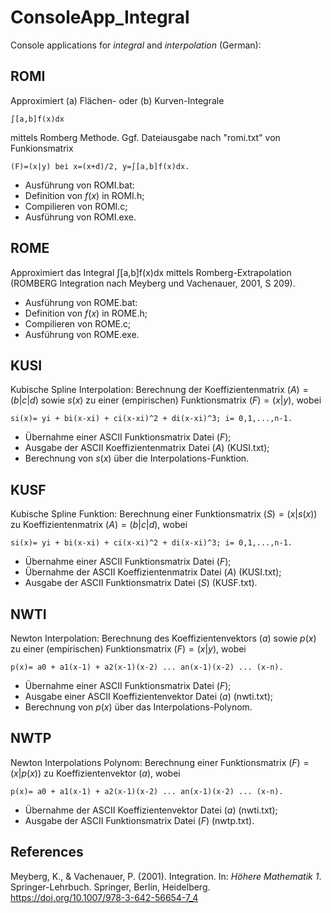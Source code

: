 # ConsoleApp_Integral
Console applications for *integral* and *interpolation* (German):
## ROMI

Approximiert (a) Flächen- oder (b) Kurven-Integrale 

    ∫[a,b]f(x)dx 

mittels Romberg Methode. 
Ggf. Dateiausgabe nach "romi.txt" von Funkionsmatrix 

    (F)=(x|y) bei x=(x+d)/2, y=∫[a,b]f(x)dx.

- Ausführung von ROMI.bat:
- Definition von $f(x)$ in ROMI.h;
 - Compilieren von ROMI.c; 
- Ausführung von ROMI.exe.

## ROME 

Approximiert das Integral ∫[a,b]f(x)dx mittels Romberg-Extrapolation 
(ROMBERG Integration nach Meyberg und Vachenauer, 2001, S 209).

- Ausführung von ROME.bat:
- Definition von $f(x)$ in ROME.h;
- Compilieren von ROME.c; 
- Ausführung von ROME.exe.

## KUSI 

Kubische Spline Interpolation: Berechnung der Koeffizientenmatrix $(A)=(b|c|d)$ sowie $s(x)$ zu einer (empirischen) Funktionsmatrix $(F)=(x|y)$, wobei

    si(x)= yi + bi(x-xi) + ci(x-xi)^2 + di(x-xi)^3; i= 0,1,...,n-1. 

- Übernahme einer ASCII Funktionsmatrix Datei $(F)$;
- Ausgabe der ASCII Koeffizientenmatrix Datei $(A)$ (KUSI.txt);
- Berechnung von $s(x)$ über die Interpolations-Funktion.

## KUSF 

Kubische Spline Funktion: Berechnung einer Funktionsmatrix $(S)=(x|s(x))$ zu Koeffizientenmatrix $(A)=(b|c|d)$, wobei

    si(x)= yi + bi(x-xi) + ci(x-xi)^2 + di(x-xi)^3; i= 0,1,...,n-1. 

- Übernahme einer ASCII Funktionsmatrix Datei $(F)$;
- Übernahme der ASCII Koeffizientenmatrix Datei $(A)$ (KUSI.txt);
- Ausgabe der ASCII Funktionsmatrix Datei $(S)$ (KUSF.txt).

## NWTI 

Newton Interpolation: Berechnung des Koeffizientenvektors $(a)$ sowie $p(x)$ zu einer (empirischen) Funktionsmatrix $(F)=(x|y)$, wobei

    p(x)= a0 + a1(x-1) + a2(x-1)(x-2) ... an(x-1)(x-2) ... (x-n). 

- Übernahme einer ASCII Funktionsmatrix Datei $(F)$;
- Ausgabe einer ASCII Koeffizientenvektor Datei $(a)$ (nwti.txt);
- Berechnung von $p(x)$ über das Interpolations-Polynom.

## NWTP

Newton Interpolations Polynom: Berechnung einer Funktionsmatrix $(F)=(x|p(x))$ zu Koeffizientenvektor $(a)$, wobei

    p(x)= a0 + a1(x-1) + a2(x-1)(x-2) ... an(x-1)(x-2) ... (x-n).

- Übernahme der ASCII Koeffizientenvektor Datei $(a)$ (nwti.txt);
- Ausgabe der ASCII Funktionsmatrix Datei $(F)$ (nwtp.txt).

## References
Meyberg, K., & Vachenauer, P. (2001). Integration. In: *Höhere Mathematik 1*. Springer-Lehrbuch. Springer, Berlin, Heidelberg. https://doi.org/10.1007/978-3-642-56654-7_4

